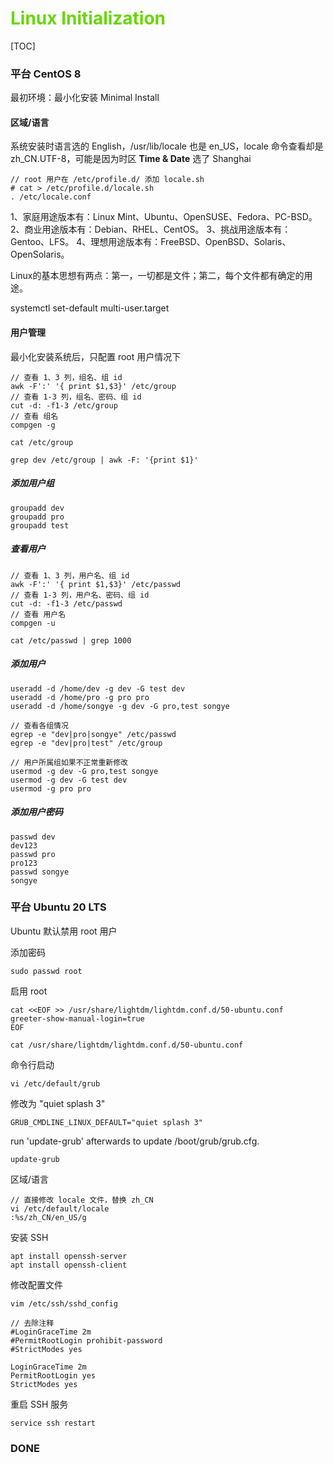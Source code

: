 # <font color=#69D600>

# Linux Initialization</font>

[TOC]

### 平台 CentOS 8

最初环境：最小化安装	Minimal Install



#### 区域/语言


系统安装时语言选的 English，/usr/lib/locale 也是 en_US，locale 命令查看却是 zh_CN.UTF-8，可能是因为时区 **Time & Date** 选了 Shanghai

```
// root 用户在 /etc/profile.d/ 添加 locale.sh
# cat > /etc/profile.d/locale.sh
. /etc/locale.conf
```



1、家庭用途版本有：Linux Mint、Ubuntu、OpenSUSE、Fedora、PC-BSD。
2、商业用途版本有：Debian、RHEL、CentOS。
3、挑战用途版本有：Gentoo、LFS。
4、理想用途版本有：FreeBSD、OpenBSD、Solaris、OpenSolaris。

Linux的基本思想有两点：第一，一切都是文件；第二，每个文件都有确定的用途。

systemctl set-default multi-user.target

#### 用户管理


最小化安装系统后，只配置 root 用户情况下



```
// 查看 1、3 列，组名、组 id
awk -F':' '{ print $1,$3}' /etc/group
// 查看 1-3 列，组名、密码、组 id
cut -d: -f1-3 /etc/group
// 查看 组名
compgen -g

cat /etc/group

grep dev /etc/group | awk -F: '{print $1}'
```

##### 添加用户组

```
groupadd dev
groupadd pro
groupadd test
```



##### 查看用户

```
// 查看 1、3 列，用户名、组 id
awk -F':' '{ print $1,$3}' /etc/passwd
// 查看 1-3 列，用户名、密码、组 id
cut -d: -f1-3 /etc/passwd
// 查看 用户名
compgen -u

cat /etc/passwd | grep 1000
```



##### 添加用户

```
useradd -d /home/dev -g dev -G test dev
useradd -d /home/pro -g pro pro
useradd -d /home/songye -g dev -G pro,test songye

// 查看各组情况
egrep -e "dev|pro|songye" /etc/passwd
egrep -e "dev|pro|test" /etc/group

// 用户所属组如果不正常重新修改
usermod -g dev -G pro,test songye
usermod -g dev -G test dev
usermod -g pro pro
```



##### 添加用户密码
```
passwd dev
dev123
passwd pro
pro123
passwd songye
songye
```



### 平台 Ubuntu 20 LTS

Ubuntu 默认禁用 root 用户

添加密码
```
sudo passwd root
```

启用 root

```
cat <<EOF >> /usr/share/lightdm/lightdm.conf.d/50-ubuntu.conf
greeter-show-manual-login=true
EOF

cat /usr/share/lightdm/lightdm.conf.d/50-ubuntu.conf
```



命令行启动

```
vi /etc/default/grub
```

修改为 "quiet splash 3"

```
GRUB_CMDLINE_LINUX_DEFAULT="quiet splash 3"
```

run 'update-grub' afterwards to update /boot/grub/grub.cfg.

```
update-grub
```



区域/语言

```
// 直接修改 locale 文件，替换 zh_CN
vi /etc/default/locale
:%s/zh_CN/en_US/g
```



安装 SSH

```
apt install openssh-server
apt install openssh-client
```

修改配置文件

```
vim /etc/ssh/sshd_config

// 去除注释
#LoginGraceTime 2m
#PermitRootLogin prohibit-password
#StrictModes yes

LoginGraceTime 2m
PermitRootLogin yes
StrictModes yes
```

重启 SSH 服务

```
service ssh restart
```



### DONE